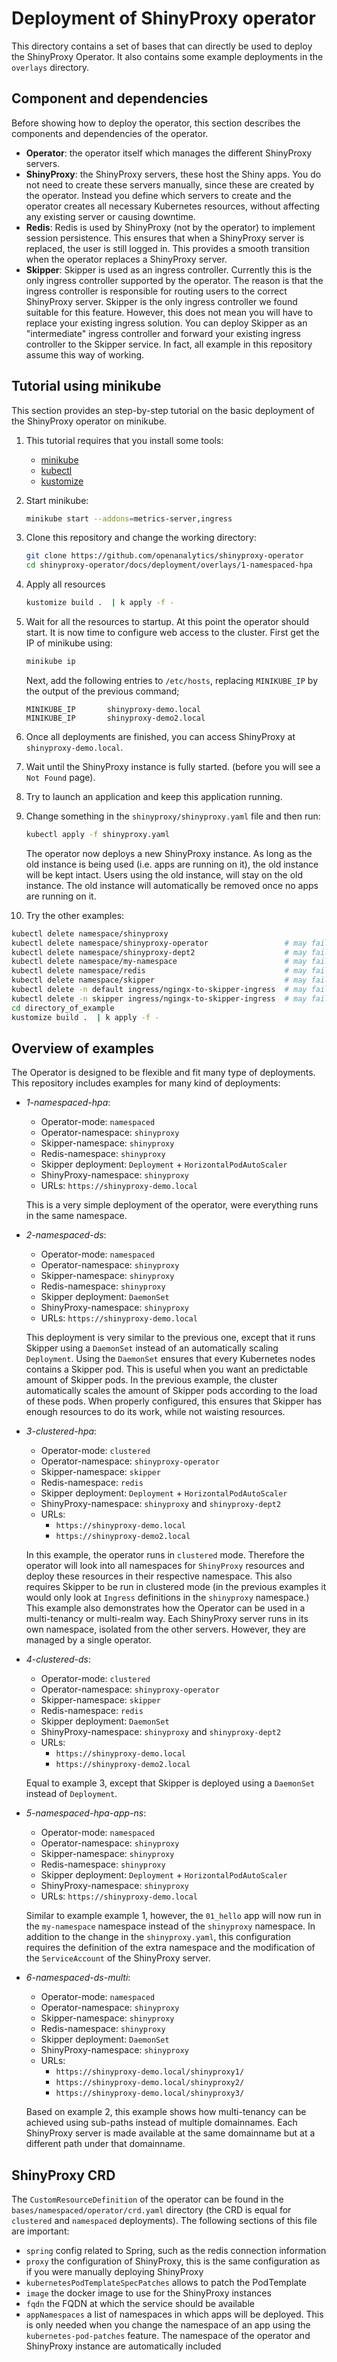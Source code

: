 # Deployment of ShinyProxy operator

This directory contains a set of bases that can directly be used to deploy the
ShinyProxy Operator. It also contains some example deployments in the `overlays`
directory.

## Component and dependencies

Before showing how to deploy the operator, this section describes the components and dependencies of the operator.

- **Operator**: the operator itself which manages the different ShinyProxy servers.
- **ShinyProxy**: the ShinyProxy servers, these host the Shiny apps. You do not
  need to create these servers manually, since these are created by the operator.
  Instead you define which servers to create and the operator creates all
  necessary Kubernetes resources, without affecting any existing server or
  causing downtime.
- **Redis**: Redis is used by ShinyProxy (not by the operator) to implement
  session persistence. This ensures that when a ShinyProxy server is replaced,
  the user is still logged in. This provides a smooth transition when the
  operator replaces a ShinyProxy server.
- **Skipper**: Skipper is used as an ingress controller. Currently this is the
  only ingress controller supported by the operator. The reason is that the
  ingress controller is responsible for routing users to the correct ShinyProxy
  server. Skipper is the only ingress controller we found suitable for this
  feature. However, this does not mean you will have to replace your existing
  ingress solution. You can deploy Skipper as an "intermediate" ingress
  controller and forward your existing ingress controller to the Skipper
  service. In fact, all example in this repository assume this way of working.

## Tutorial using minikube

This section provides an step-by-step tutorial on the basic deployment of the
ShinyProxy operator on minikube.

1. This tutorial requires that you install some tools:

   - [minikube](https://github.com/kubernetes/minikube)
   - [kubectl](https://github.com/kubernetes/kubectl)
   - [kustomize](https://github.com/kubernetes-sigs/kustomize)

2. Start minikube:

   ```bash
   minikube start --addons=metrics-server,ingress
   ````

3. Clone this repository and change the working directory:

   ```bash
   git clone https://github.com/openanalytics/shinyproxy-operator
   cd shinyproxy-operator/docs/deployment/overlays/1-namespaced-hpa
   ```

4. Apply all resources

   ```bash
   kustomize build .  | k apply -f -
   ```

5. Wait for all the resources to startup. At this point the operator should
   start. It is now time to configure web access to the cluster.
   First get the IP of minikube using:

   ```bash
   minikube ip
   ```

   Next, add the following entries to `/etc/hosts`, replacing `MINIKUBE_IP` by the output of the previous command;

   ```text
   MINIKUBE_IP       shinyproxy-demo.local
   MINIKUBE_IP       shinyproxy-demo2.local
   ```

6. Once all deployments are finished, you can access ShinyProxy at
   `shinyproxy-demo.local`.
7. Wait until the ShinyProxy instance is fully started. (before you will see a
   `Not Found` page).
8. Try to launch an application and keep this application running.
9. Change something in the `shinyproxy/shinyproxy.yaml` file and then run:

   ```bash
   kubectl apply -f shinyproxy.yaml
   ```

   The operator now deploys a new ShinyProxy instance. As long as the old
   instance is being used (i.e. apps are running on it), the old instance will
   be kept intact. Users using the old instance, will stay on the old instance.
   The old instance will automatically be removed once no apps are running on
   it.
10. Try the other examples:

  ```bash
  kubectl delete namespace/shinyproxy
  kubectl delete namespace/shinyproxy-operator                 # may fail
  kubectl delete namespace/shinyproxy-dept2                    # may fail
  kubectl delete namespace/my-namespace                        # may fail
  kubectl delete namespace/redis                               # may fail
  kubectl delete namespace/skipper                             # may fail
  kubectl delete -n default ingress/ngingx-to-skipper-ingress  # may fail
  kubectl delete -n skipper ingress/ngingx-to-skipper-ingress  # may fail
  cd directory_of_example
  kustomize build .  | k apply -f -
  ```

## Overview of examples

The Operator is designed to be flexible and fit many type of deployments. This
repository includes examples for many kind of deployments:

- *1-namespaced-hpa*:
  - Operator-mode: `namespaced`
  - Operator-namespace: `shinyproxy`
  - Skipper-namespace: `shinyproxy`
  - Redis-namespace: `shinyproxy`
  - Skipper deployment: `Deployment` + `HorizontalPodAutoScaler`
  - ShinyProxy-namespace: `shinyproxy`
  - URLs: `https://shinyproxy-demo.local`

  This is a very simple deployment of the operator, were everything runs in the same
  namespace.

- *2-namespaced-ds*:
  - Operator-mode: `namespaced`
  - Operator-namespace: `shinyproxy`
  - Skipper-namespace: `shinyproxy`
  - Redis-namespace: `shinyproxy`
  - Skipper deployment: `DaemonSet`
  - ShinyProxy-namespace: `shinyproxy`
  - URLs: `https://shinyproxy-demo.local`

  This deployment is very similar to the previous one, except that it runs
  Skipper using a `DaemonSet` instead of an automatically scaling `Deployment`.
  Using the `DaemonSet` ensures that every Kubernetes nodes contains a Skipper
  pod. This is useful when you want an predictable amount of Skipper pods. In
  the previous example, the cluster automatically scales the amount of Skipper
  pods according to the load of these pods. When properly configured, this
  ensures that Skipper has enough resources to do its work, while not waisting
  resources.

- *3-clustered-hpa*:
  - Operator-mode: `clustered`
  - Operator-namespace: `shinyproxy-operator`
  - Skipper-namespace: `skipper`
  - Redis-namespace: `redis`
  - Skipper deployment: `Deployment` + `HorizontalPodAutoScaler`
  - ShinyProxy-namespace: `shinyproxy` and `shinyproxy-dept2`
  - URLs:
    - `https://shinyproxy-demo.local`
    - `https://shinyproxy-demo2.local`

  In this example, the operator runs in `clustered` mode. Therefore the operator
  will look into all namespaces for `ShinyProxy` resources and deploy these
  resources in their respective namespace. This also requires Skipper to be run
  in clustered mode (in the previous examples it would only look at `Ingress`
  definitions in the `shinyproxy` namespace.) This example also demonstrates how
  the Operator can be used in a multi-tenancy or multi-realm way. Each
  ShinyProxy server runs in its own namespace, isolated from the other servers.
  However, they are managed by a single operator.

- *4-clustered-ds*:
  - Operator-mode: `clustered`
  - Operator-namespace: `shinyproxy-operator`
  - Skipper-namespace: `skipper`
  - Redis-namespace: `redis`
  - Skipper deployment: `DaemonSet`
  - ShinyProxy-namespace: `shinyproxy` and `shinyproxy-dept2`
  - URLs:
    - `https://shinyproxy-demo.local`
    - `https://shinyproxy-demo2.local`

  Equal to example 3, except that Skipper is deployed using a `DaemonSet` instead of `Deployment`.

- *5-namespaced-hpa-app-ns*:
  - Operator-mode: `namespaced`
  - Operator-namespace: `shinyproxy`
  - Skipper-namespace: `shinyproxy`
  - Redis-namespace: `shinyproxy`
  - Skipper deployment: `Deployment` + `HorizontalPodAutoScaler`
  - ShinyProxy-namespace: `shinyproxy`
  - URLs: `https://shinyproxy-demo.local`

  Similar to example example 1, however, the `01_hello` app will now run in the
  `my-namespace` namespace instead of the `shinyproxy` namespace. In addition to
  the change in the `shinyproxy.yaml`, this configuration requires the
  definition of the extra namespace and the modification of the `ServiceAccount`
  of the ShinyProxy server.

- *6-namespaced-ds-multi*:
  - Operator-mode: `namespaced`
  - Operator-namespace: `shinyproxy`
  - Skipper-namespace: `shinyproxy`
  - Redis-namespace: `shinyproxy`
  - Skipper deployment: `DaemonSet`
  - ShinyProxy-namespace: `shinyproxy`
  - URLs:
    - `https://shinyproxy-demo.local/shinyproxy1/`
    - `https://shinyproxy-demo.local/shinyproxy2/`
    - `https://shinyproxy-demo.local/shinyproxy3/`

  Based on example 2, this example shows how multi-tenancy can be achieved using
  sub-paths instead of multiple domainnames. Each ShinyProxy server is made
  available at the same domainname but at a different path under that domainname.

## ShinyProxy CRD

The `CustomResourceDefinition` of the operator can be found in the
`bases/namespaced/operator/crd.yaml` directory (the CRD is equal for `clustered`
and `namespaced` deployments). The following sections of this file are important:

- `spring` config related to Spring, such as the redis connection information
- `proxy` the configuration of ShinyProxy, this is the same configuration as if you were manually deploying ShinyProxy
- `kubernetesPodTemplateSpecPatches` allows to patch the PodTemplate
- `image` the docker image to use for the ShinyProxy instances
- `fqdn` the FQDN at which the service should be available
- `appNamespaces` a list of namespaces in which apps will be deployed. This is only needed when you change the namespace of an app using the `kubernetes-pod-patches` feature. The namespace of the operator and ShinyProxy instance are automatically included
